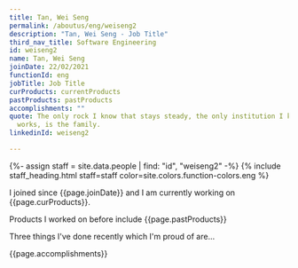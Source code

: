 ```yaml
---
title: Tan, Wei Seng
permalink: /aboutus/eng/weiseng2
description: "Tan, Wei Seng - Job Title"
third_nav_title: Software Engineering
id: weiseng2
name: Tan, Wei Seng
joinDate: 22/02/2021
functionId: eng
jobTitle: Job Title
curProducts: currentProducts
pastProducts: pastProducts
accomplishments: ""
quote: The only rock I know that stays steady, the only institution I know that
  works, is the family.
linkedinId: weiseng2

---
```


{%- assign staff = site.data.people | find: "id", "weiseng2" -%}
{% include staff_heading.html staff=staff color=site.colors.function-colors.eng %}

<p>I joined since {{page.joinDate}} and I am currently working on {{page.curProducts}}.</p>

<p>Products I worked on before include {{page.pastProducts}}</p>

<p>Three things I've done recently which I'm proud of are...</p>
{{page.accomplishments}}
